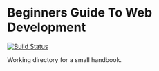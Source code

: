 Beginners Guide To Web Development
==================================

[![Build Status](https://www.gitbook.io/button/status/book/aniket_pant/just-code)](https://www.gitbook.io/book/aniket_pant/just-code/activity)

Working directory for a small handbook.
